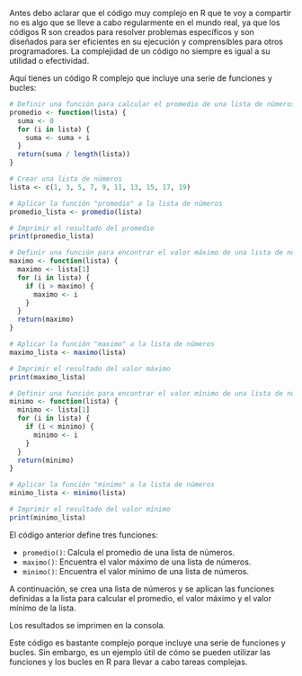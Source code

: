 Antes debo aclarar que el código muy complejo en R que te voy a compartir no es algo que se lleve a cabo regularmente en el mundo real, ya que los códigos R son creados para resolver problemas específicos y son diseñados para ser eficientes en su ejecución y comprensibles para otros programadores. La complejidad de un código no siempre es igual a su utilidad o efectividad.

Aquí tienes un código R complejo que incluye una serie de funciones y bucles:

```r
# Definir una función para calcular el promedio de una lista de números
promedio <- function(lista) {
  suma <- 0
  for (i in lista) {
    suma <- suma + i
  }
  return(suma / length(lista))
}

# Crear una lista de números
lista <- c(1, 3, 5, 7, 9, 11, 13, 15, 17, 19)

# Aplicar la función "promedio" a la lista de números
promedio_lista <- promedio(lista)

# Imprimir el resultado del promedio
print(promedio_lista)

# Definir una función para encontrar el valor máximo de una lista de números
maximo <- function(lista) {
  maximo <- lista[1]
  for (i in lista) {
    if (i > maximo) {
      maximo <- i
    }
  }
  return(maximo)
}

# Aplicar la función "maximo" a la lista de números
maximo_lista <- maximo(lista)

# Imprimir el resultado del valor máximo
print(maximo_lista)

# Definir una función para encontrar el valor mínimo de una lista de números
minimo <- function(lista) {
  minimo <- lista[1]
  for (i in lista) {
    if (i < minimo) {
      minimo <- i
    }
  }
  return(minimo)
}

# Aplicar la función "minimo" a la lista de números
minimo_lista <- minimo(lista)

# Imprimir el resultado del valor mínimo
print(minimo_lista)
```

El código anterior define tres funciones:

- `promedio()`: Calcula el promedio de una lista de números.
- `maximo()`: Encuentra el valor máximo de una lista de números.
- `minimo()`: Encuentra el valor mínimo de una lista de números.

A continuación, se crea una lista de números y se aplican las funciones definidas a la lista para calcular el promedio, el valor máximo y el valor mínimo de la lista.

Los resultados se imprimen en la consola.

Este código es bastante complejo porque incluye una serie de funciones y bucles. Sin embargo, es un ejemplo útil de cómo se pueden utilizar las funciones y los bucles en R para llevar a cabo tareas complejas.